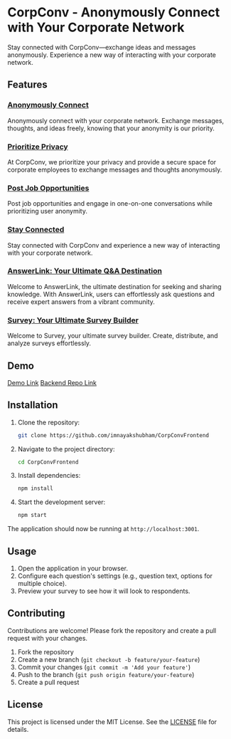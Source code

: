 # CorpConv - Anonymously Connect with Your Corporate Network

Stay connected with CorpConv—exchange ideas and messages anonymously. Experience a new way of interacting with your corporate network.

## Features

### [Anonymously Connect](/chats)
Anonymously connect with your corporate network. Exchange messages, thoughts, and ideas freely, knowing that your anonymity is our priority.

### [Prioritize Privacy](/posts)
At CorpConv, we prioritize your privacy and provide a secure space for corporate employees to exchange messages and thoughts anonymously.

### [Post Job Opportunities](/jobs)
Post job opportunities and engage in one-on-one conversations while prioritizing user anonymity.

### [Stay Connected](/)
Stay connected with CorpConv and experience a new way of interacting with your corporate network.

### [AnswerLink: Your Ultimate Q&A Destination](/answerlink)
Welcome to AnswerLink, the ultimate destination for seeking and sharing knowledge. With AnswerLink, users can effortlessly ask questions and receive expert answers from a vibrant community.

### [Survey: Your Ultimate Survey Builder](/surveys)
Welcome to Survey, your ultimate survey builder. Create, distribute, and analyze surveys effortlessly.

## Demo

[Demo Link](corp-conv-frontend.vercel.app/)
[Backend Repo Link](https://github.com/imnayakshubham/CorpConvBackend)


## Installation

1. Clone the repository:

    ```bash
    git clone https://github.com/imnayakshubham/CorpConvFrontend
    ```

2. Navigate to the project directory:

    ```bash
    cd CorpConvFrontend
    ```

3. Install dependencies:

    ```bash
    npm install
    ```

4. Start the development server:

    ```bash
    npm start
    ```

The application should now be running at `http://localhost:3001`.

## Usage

1. Open the application in your browser.
2. Configure each question's settings (e.g., question text, options for multiple choice).
3. Preview your survey to see how it will look to respondents.

## Contributing

Contributions are welcome! Please fork the repository and create a pull request with your changes.

1. Fork the repository
2. Create a new branch (`git checkout -b feature/your-feature`)
3. Commit your changes (`git commit -m 'Add your feature'`)
4. Push to the branch (`git push origin feature/your-feature`)
5. Create a pull request

## License

This project is licensed under the MIT License. See the [LICENSE](LICENSE) file for details.